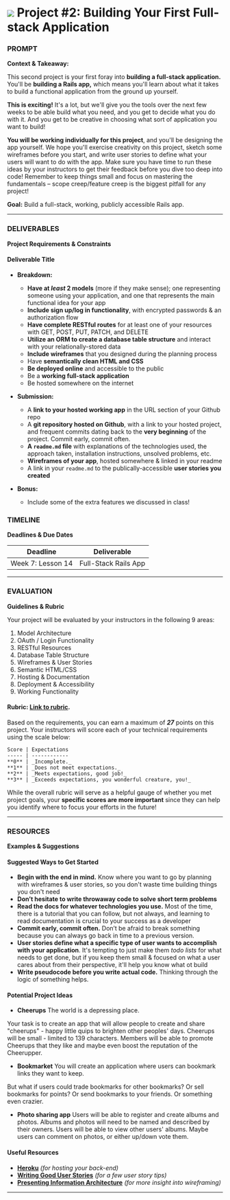 # ![](https://ga-dash.s3.amazonaws.com/production/assets/logo-9f88ae6c9c3871690e33280fcf557f33.png) Project #2: Building Your First Full-stack Application

### PROMPT
**Context & Takeaway:**

This second project is your first foray into **building a full-stack application.** You'll be **building a Rails app,** which means you'll learn about what it takes to build a functional application from the ground up yourself.

**This is exciting!** It's a lot, but we'll give you the tools over the next few weeks to be able build what you need, and you get to decide what you do with it. And you get to be creative in choosing what sort of application you want to build!

**You will be working individually for this project**, and you'll be designing the app yourself. We hope you'll exercise creativity on this project, sketch some wireframes before you start, and write user stories to define what your users will want to do with the app. Make sure you have time to run these ideas by your instructors to get their feedback before you dive too deep into code! Remember to keep things small and focus on mastering the fundamentals – scope creep/feature creep is the biggest pitfall for any project!

**Goal:** Build a full-stack, working, publicly accessible Rails app.

---
### DELIVERABLES
**Project Requirements & Constraints**

#### Deliverable Title

- **Breakdown:**
  * **Have at _least_ 2 models** (more if they make sense); one representing someone using your application, and one that represents the main functional idea for your app
  * **Include sign up/log in functionality**, with encrypted passwords & an authorization flow
  * **Have complete RESTful routes** for at least one of your resources with GET, POST, PUT, PATCH, and DELETE
  * **Utilize an ORM to create a database table structure** and interact with your relationally-stored data
  * **Include wireframes** that you designed during the planning process
  * Have **semantically clean HTML and CSS**
  * **Be deployed online** and accessible to the public
  * Be a **working full-stack application**
  * Be hosted somewhere on the internet

- **Submission:**
    - A **link to your hosted working app** in the URL section of your Github repo
    - A **git repository hosted on Github**, with a link to your hosted project,  and frequent commits dating back to the **very beginning** of the project. Commit early, commit often.
    - **A ``readme.md`` file** with explanations of the technologies used, the approach taken, installation instructions, unsolved problems, etc.
    - **Wireframes of your app**, hosted somewhere & linked in your readme
    - A link in your ``readme.md`` to the publically-accessible **user stories you created**

- **Bonus:**
    - Include some of the extra features we discussed in class!

### TIMELINE
**Deadlines & Due Dates**

| Deadline | Deliverable|
|:-:|---|
| Week 7: Lesson 14 | Full-Stack Rails App  |

---

### EVALUATION
**Guidelines & Rubric**

Your project will be evaluated by your instructors in the following 9 areas:

1. Model Architecture
2. OAuth / Login Functionality
3. RESTful Resources
4. Database Table Structure
5. Wireframes & User Stories
6. Semantic HTML/CSS
7. Hosting & Documentation
8. Deployment & Accessibility
9. Working Functionality

#### Rubric: [Link to rubric](#).

Based on the requirements, you can earn a maximum of ***27*** points on this project. Your instructors will score each of your technical requirements using the scale below:

    Score | Expectations
    ----- | ------------
    **0** | _Incomplete._
    **1** | _Does not meet expectations._
    **2** | _Meets expectations, good job!_
    **3** | _Exceeds expectations, you wonderful creature, you!_

While the overall rubric will serve as a helpful gauge of whether you met project goals, your __specific scores are more important__ since they can help you identify where to focus your efforts in the future!

---

### RESOURCES
**Examples & Suggestions**

#### Suggested Ways to Get Started

* **Begin with the end in mind.** Know where you want to go by planning with wireframes & user stories, so you don't waste time building things you don't need
* **Don’t hesitate to write throwaway code to solve short term problems**
* **Read the docs for whatever technologies you use.** Most of the time, there is a tutorial that you can follow, but not always, and learning to read documentation is crucial to your success as a developer
* **Commit early, commit often.** Don’t be afraid to break something because you can always go back in time to a previous version.
* **User stories define what a specific type of user wants to accomplish with your application**. It's tempting to just make them _todo lists_ for what needs to get done, but if you keep them small & focused on what a user cares about from their perspective, it'll help you know what ot build
* **Write pseudocode before you write actual code.** Thinking through the logic of something helps.


#### Potential Project Ideas

- **Cheerups**
The world is a depressing place.

Your task is to create an app that will allow people to create and share "cheerups" - happy little quips to brighten other peoples' days. Cheerups will be small - limited to 139 characters. Members will be able to promote Cheerups that they like and maybe even boost the reputation of the Cheerupper.

- **Bookmarket**
You will create an application where users can bookmark links they want to keep.

But what if users could trade bookmarks for other bookmarks? Or sell bookmarks for points? Or send bookmarks to your friends. Or something even crazier.

- **Photo sharing app**
Users will be able to register and create albums and photos. Albums and photos will need to be named and described by their owners. Users will be able to view other users' albums. Maybe users can comment on photos, or either up/down vote them.


#### Useful Resources

* **[Heroku](http://www.heroku.com)** _(for hosting your back-end)_
* **[Writing Good User Stories](http://www.mariaemerson.com/user-stories/)** _(for a few user story tips)_
* **[Presenting Information Architecture](http://webstyleguide.com/wsg3/3-information-architecture/4-presenting-information.html)** _(for more insight into wireframing)_

---
